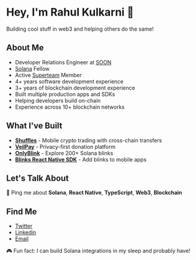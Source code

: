# Hey, I'm Rahul Kulkarni 👋
Building cool stuff in web3 and helping others do the same!

## About Me
- Developer Relations Engineer at [SOON](https://soo.network)
- [Solana](https://solana.com/) Fellow
- Active [Superteam](https://superteam.fun/) Member
- 4+ years software development experience
- 3+ years of blockchain development experience
- Built multiple production apps and SDKs
- Helping developers build on-chain
- Experience across 10+ blockchain networks

## What I've Built
- **[Shuffles](https://shuffles.fun/)** - Mobile crypto trading with cross-chain transfers
- **[VeilPay](https://www.veilpay.xyz)** - Privacy-first donation platform
- **[OnlyBlink](https://onlyblinks.com/)** - Explore 200+ Solana blinks
- **[Blinks React Native SDK](https://www.npmjs.com/package/blinks-mobile-sdk)** - Add blinks to mobile apps

## Let's Talk About
💬 Ping me about **Solana**, **React Native**, **TypeScript**, **Web3**, **Blockchain**

## Find Me
- [Twitter](https://twitter.com/0xrahulk)
- [Linkedin](https://www.linkedin.com/in/0xrahul)
- [Email](mailto:rkweb3.00@gmail.com)

🎮 Fun fact: I can build Solana integrations in my sleep and probably have!
